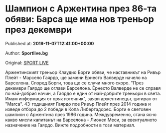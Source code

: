 
# Шампион с Аржентина през 86-та обяви: Барса ще има нов треньор през декември

Published at: **2019-11-07T12:41:00+00:00**

Author: **Sportlive.bg**

Original: [SPORT LIVE](https://www.sportlive.bg/worldfootball/spain/shampion-s-arzhentina-prez-86-ta-obqvi-barsa-shte-ima-nov-trenxor-prez-dekemvri-1403869.html)

Аржентинският треньор Клаудио Борги обяви, че наставникът на Ривър Плейт - Марсело Гаярдо, ще замени Ернесто Валверде начело на Барселона. Според Борги, това ще се случи много скоро.
"През декември Гаярдо ще оглави Барселона. Ернесто Валверде не се справя по най-добрия начин, а Гаярдо е един от най-добрите треньори в света. Имам информация от пряк източник", заяви аржентинецът, цитиран от "Marca".
43-годишният Гаярдо пое Ривър Плейт през 2014 година и изведе отбора до 2 победи в Копа Либертадорес. Борги е световен шампион с Аржентина през 1986 година. Междувременно, стана ясно какво мисли капитанът на Барселона - Лионел Меси, за евентуалното назначение на Гаярдо. Вижте подробности в този материал.
